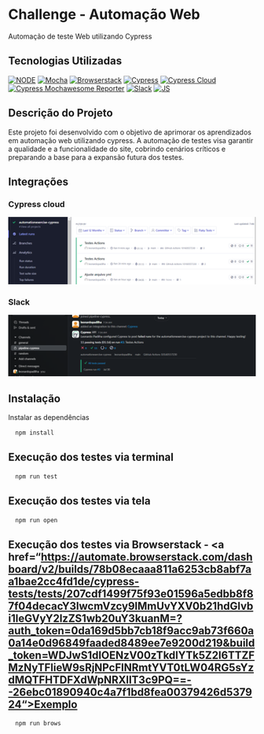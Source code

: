 # Challenge - Automação Web

Automação de teste Web utilizando Cypress

## Tecnologias Utilizadas

[![NODE](https://img.shields.io/badge/License-node-green.svg)](https://nodejs.org/en)
[![Mocha](https://img.shields.io/badge/license-mocha-red.svg)](https://mochajs.org/)
[![Browserstack](https://img.shields.io/badge/license-browserstack-orange.svg)](https://www.browserstack.com/)
[![Cypress](https://img.shields.io/badge/license-cypress-blue.svg)](https://www.cypress.io/)
[![Cypress Cloud](https://img.shields.io/badge/license-cypress-cloud-blue.svg)](https://docs.cypress.io/guides/cloud/introduction)
[![Cypress Mochawesome Reporter](https://img.shields.io/badge/license-cypress-mochawesome-reporter-gree.svg)](https://www.npmjs.com/package/cypress-mochawesome-reporter)
[![Slack](https://img.shields.io/badge/license-slack-green.svg)](https://slack.com/intl/pt-br)
[![JS](https://img.shields.io/badge/license-javascript-blue.svg)](https://developer.mozilla.org/en-US/docs/Web/JavaScript)

## Descrição do Projeto

Este projeto foi desenvolvido com o objetivo de aprimorar os aprendizados em automação web utilizando cypress. A automação de testes visa garantir a qualidade e a funcionalidade do site, cobrindo cenários críticos e preparando a base para a expansão futura dos testes.

## Integrações

### Cypress cloud

<img src="./images/cypress_cloud.png">

### Slack

<img src="./images/slack.png">


## Instalação

Instalar as dependências

```bash
  npm install
```

## Execução dos testes via terminal

```bash
  npm run test
```

## Execução dos testes via tela

```bash
  npm run open
```

## Execução dos testes via Browserstack - <a href=“https://automate.browserstack.com/dashboard/v2/builds/78b08ecaaa811a6253cb8abf7aa1bae2cc4fd1de/cypress-tests/tests/207cdf1499f75f93e01596a5edbb8f87f04decacY3lwcmVzcy9lMmUvYXV0b21hdGlvbi1leGVyY2lzZS1wb20uY3kuanM=?auth_token=0da169d5bb7cb18f9acc9ab73f660a0a14e0d96849faaded8489ee7e9200d219&build_token=WDJwS1dIOENzV00zTkdlYTk5Z2l6TTZFMzNyTFlieW9sRjNPcFlNRmtYVT0tLW04RG5sYzdMQTFHTDFXdWpNRXlIT3c9PQ==--26ebc01890940c4a7f1bd8fea00379426d537924“>Exemplo</a>

```bash
  npm run brows
```